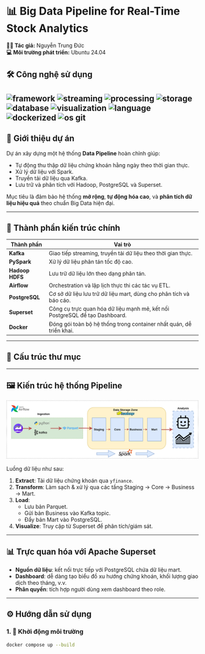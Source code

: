 # 📊 Big Data Pipeline for Real-Time Stock Analytics

**👨‍💻 Tác giả:** Nguyễn Trung Đức  
**💻 Môi trường phát triển:** Ubuntu 24.04

## 🛠️ Công nghệ sử dụng

![framework](https://img.shields.io/badge/framework-Airflow-blue)
![streaming](https://img.shields.io/badge/stream-Kafka-000000?logo=apachekafka)
![processing](https://img.shields.io/badge/engine-PySpark-orange)
![storage](https://img.shields.io/badge/storage-HDFS-yellow)
![database](https://img.shields.io/badge/database-PostgreSQL-blue)
![visualization](https://img.shields.io/badge/BI-Superset-purple)
![language](https://img.shields.io/badge/language-Python-blue?logo=python)
![dockerized](https://img.shields.io/badge/container-Docker-2496ED?logo=docker)
![os](https://img.shields.io/badge/OS-Ubuntu%2024.04-E95420?logo=ubuntu)
git
---

## 🚀 Giới thiệu dự án

Dự án xây dựng một hệ thống **Data Pipeline** hoàn chỉnh giúp:
- Tự động thu thập dữ liệu chứng khoán hằng ngày theo thời gian thực.
- Xử lý dữ liệu với Spark.
- Truyền tải dữ liệu qua Kafka.
- Lưu trữ và phân tích với Hadoop, PostgreSQL và Superset.

Mục tiêu là đảm bảo hệ thống **mở rộng**, **tự động hóa cao**, và **phân tích dữ liệu hiệu quả** theo chuẩn Big Data hiện đại.

---

## 🧱 Thành phần kiến trúc chính

| Thành phần         | Vai trò                                                                 |
|--------------------|-------------------------------------------------------------------------|
| **Kafka**          | Giao tiếp streaming, truyền tải dữ liệu theo thời gian thực.            |
| **PySpark**        | Xử lý dữ liệu phân tán tốc độ cao.                                      |
| **Hadoop HDFS**    | Lưu trữ dữ liệu lớn theo dạng phân tán.                                 |
| **Airflow**        | Orchestration và lập lịch thực thi các tác vụ ETL.                      |
| **PostgreSQL**     | Cơ sở dữ liệu lưu trữ dữ liệu mart, dùng cho phân tích và báo cáo.      |
| **Superset**       | Công cụ trực quan hóa dữ liệu mạnh mẽ, kết nối PostgreSQL để tạo Dashboard. |
| **Docker**         | Đóng gói toàn bộ hệ thống trong container nhất quán, dễ triển khai.     |

---

## 📁 Cấu trúc thư mục

---

## 🖼️ Kiến trúc hệ thống Pipeline

![Pipeline Kiến trúc](images/pipeline_bigdata.svg)

Luồng dữ liệu như sau:

1. **Extract**: Tải dữ liệu chứng khoán qua `yfinance`.
2. **Transform**: Làm sạch & xử lý qua các tầng Staging → Core → Business → Mart.
3. **Load**:
   - Lưu bản Parquet.
   - Gửi bản Business vào Kafka topic.
   - Đẩy bản Mart vào PostgreSQL.
4. **Visualize**: Truy cập từ Superset để phân tích/giám sát.

---

## 📊 Trực quan hóa với Apache Superset

- **Nguồn dữ liệu**: kết nối trực tiếp với PostgreSQL chứa dữ liệu mart.
- **Dashboard**: dễ dàng tạo biểu đồ xu hướng chứng khoán, khối lượng giao dịch theo tháng, v.v.
- **Phân quyền**: tích hợp người dùng xem dashboard theo role.

---

## ⚙️ Hướng dẫn sử dụng

### 1. 🐳 Khởi động môi trường

```bash
docker compose up --build
